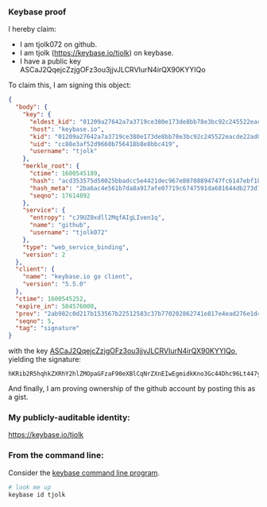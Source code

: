 ### Keybase proof

I hereby claim:

  * I am tjolk072 on github.
  * I am tjolk (https://keybase.io/tjolk) on keybase.
  * I have a public key ASCaJ2QqejcZzjgOFz3ou3jjvJLCRVIurN4irQX90KYYIQo

To claim this, I am signing this object:

```json
{
  "body": {
    "key": {
      "eldest_kid": "01209a27642a7a3719ce380e173de8bb78e3bc92c245522eacde22ad05fdd0a618210a",
      "host": "keybase.io",
      "kid": "01209a27642a7a3719ce380e173de8bb78e3bc92c245522eacde22ad05fdd0a618210a",
      "uid": "cc88e3af52d9660b756418b8e8bbc419",
      "username": "tjolk"
    },
    "merkle_root": {
      "ctime": 1600545189,
      "hash": "acd353575d50025bbadcc5e4421dec967e80708894747fc6147ebf1829ae61c0872ab6bbe7ee91d026ec24e621cf1bb8c216de782042490d53550112c67c173a",
      "hash_meta": "2ba6ac4e561b7da8a917afe07719c6747591da681644db273d76670345ac40d4",
      "seqno": 17614892
    },
    "service": {
      "entropy": "cJ9UZ0xdll2MqfAIgLIven1q",
      "name": "github",
      "username": "tjolk072"
    },
    "type": "web_service_binding",
    "version": 2
  },
  "client": {
    "name": "keybase.io go client",
    "version": "5.5.0"
  },
  "ctime": 1600545252,
  "expire_in": 504576000,
  "prev": "2ab982c0d217b153567b22512583c37b770202862741e817e4ead276e1d4db87",
  "seqno": 5,
  "tag": "signature"
}
```

with the key [ASCaJ2QqejcZzjgOFz3ou3jjvJLCRVIurN4irQX90KYYIQo](https://keybase.io/tjolk), yielding the signature:

```
hKRib2R5hqhkZXRhY2hlZMOpaGFzaF90eXBlCqNrZXnEIwEgmidkKno3Gc44Dhc96Lt447ySwkVSLqzeIq0F/dCmGCEKp3BheWxvYWTESpcCBcQgKrmCwNIXsVNWeyJRJYPDe3cCAoYnQegX5OrSduHU24fEIOldAFh7yIoh41CLw9fp3zX/BysDaHr/UW+YXDdOh7BLAgHCo3NpZ8RA56zGIDpumZvwvQWggb5K/xHfTisEbJ8oO0UfZYgnVM9jXtSWwSC4ea7UwxCitx8/kzU+ux9krGXbp16zVzsjBKhzaWdfdHlwZSCkaGFzaIKkdHlwZQildmFsdWXEIE5ExrwUopS8Q4RiyRPzcGVu0UEryC21ADaqvAuidyqjo3RhZ80CAqd2ZXJzaW9uAQ==

```

And finally, I am proving ownership of the github account by posting this as a gist.

### My publicly-auditable identity:

https://keybase.io/tjolk

### From the command line:

Consider the [keybase command line program](https://keybase.io/download).

```bash
# look me up
keybase id tjolk
```